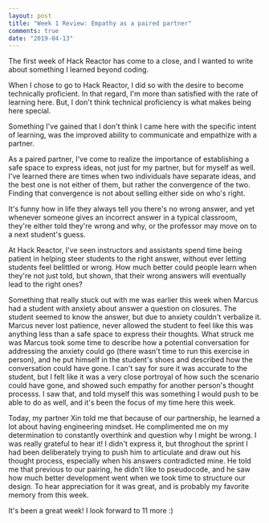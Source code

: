 ```yaml
---
layout: post
title: "Week 1 Review: Empathy as a paired partner"
comments: true
date: "2019-04-13"
---
```


The first week of Hack Reactor has come to a close, and I wanted to write about something I learned beyond coding.

When I chose to go to Hack Reactor, I did so with the desire to become technically proficient. In that regard, I'm more than satisfied with the rate of learning here. But, I don't think technical proficiency is what makes being here special.

Something I've gained that I don't think I came here with the specific intent of learning, was the improved ability to communicate and empathize with a partner.

As a paired partner, I've come to realize the importance of establishing a safe space to express ideas, not just for my partner, but for myself as well. I've learned there are times when two individuals have separate ideas, and the best one is not either of them, but rather the convergence of the two. Finding that convergence is not about selling either side on who's right.

It's funny how in life they always tell you there's no wrong answer, and yet whenever someone gives an incorrect answer in a typical classroom, they're either told they're wrong and why, or the professor may move on to a next student's guess.

At Hack Reactor, I've seen instructors and assistants spend time being patient in helping steer students to the right answer, without ever letting students feel belittled or wrong. How much better could people learn when they're not just told, but shown, that their wrong answers will eventually lead to the right ones?

Something that really stuck out with me was earlier this week when Marcus had a student with anxiety about answer a question on closures. The student seemed to know the answer, but due to anxiety couldn't verbalize it. Marcus never lost patience, never allowed the student to feel like this was anything less than a safe space to express their thoughts. What struck me was Marcus took some time to describe how a potential conversation for addressing the anxiety could go (there wasn't time to run this exercise in person), and he put himself in the student's shoes and described how the conversation could have gone. I can't say for sure it was accurate to the student, but I felt like it was a very close portroyal of how such the scenario could have gone, and showed such empathy for another person's thought processs. I saw that, and told myself this was something I would push to be able to do as well, and it's been the focus of my time here this week.

Today, my partner Xin told me that because of our partnership, he learned a lot about having engineering mindset. He complimented me on my determination to constantly overthink and question why I might be wrong. I was really grateful to hear it! I didn't express it, but throghout the sprint I had been deliberately trying to push him to articulate and draw out his thought process, especially when his answers contradicted mine. He told me that previous to our pairing, he didn't like to pseudocode, and he saw how much better development went when we took time to structure our design. To hear appreciation for it was great, and is probably my favorite memory from this week.

It's been a great week! I look forward to 11 more :)